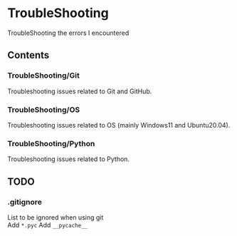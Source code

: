 # TroubleShooting
TroubleShooting the errors I encountered

## Contents

### TroubleShooting/Git
Troubleshooting issues related to Git and GitHub.
### TroubleShooting/OS
Troubleshooting issues related to OS (mainly Windows11 and Ubuntu20.04).
### TroubleShooting/Python
Troubleshooting issues related to Python.

## TODO
### .gitignore
List to be ignored when using git    
Add `*.pyc`
Add `__pycache__`